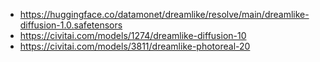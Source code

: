 - https://huggingface.co/datamonet/dreamlike/resolve/main/dreamlike-diffusion-1.0.safetensors
- https://civitai.com/models/1274/dreamlike-diffusion-10
- https://civitai.com/models/3811/dreamlike-photoreal-20